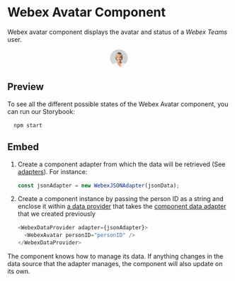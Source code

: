 # Webex Avatar Component

Webex avatar component displays the avatar and status of a _Webex Teams_ user.

<p align="center">
  <img src="./WebexAvatar.png" alt="Default Webex Avatar" />
</p>

## Preview

To see all the different possible states of the Webex Avatar component, you can run our Storybook:

```shell
  npm start
```

## Embed

1. Create a component adapter from which the data will be retrieved (See [adapters](../../adapters)). For instance:

    ```js
    const jsonAdapter = new WebexJSONAdapter(jsonData);
    ```

2. Create a component instance by passing the person ID as a string and
enclose it within [a data provider](../WebexDataProvider/WebexDataProvider.js)
that takes the [component data adapter](../../adapters/WebexJSONAdapter.js) that we created previously

    ```js
    <WebexDataProvider adapter={jsonAdapter}>
      <WebexAvatar personID="personID" />
    </WebexDataProvider>
    ```

The component knows how to manage its data. If anything changes in the data source that the adapter manages, the component will also update on its own.
